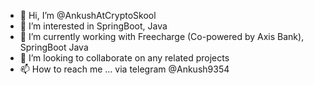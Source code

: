 - 👋 Hi, I’m @AnkushAtCryptoSkool
- 👀 I’m interested in  SpringBoot, Java
- 🌱 I’m currently working with Freecharge (Co-powered by Axis Bank), SpringBoot Java
- 💞️ I’m looking to collaborate on any related projects
- 📫 How to reach me ... via telegram @Ankush9354 

<!---
AnkushAtCryptoSkool/AnkushAtCryptoSkool is a ✨ special ✨ repository because its `README.md` (this file) appears on your GitHub profile.
You can click the Preview link to take a look at your changes.
--->
